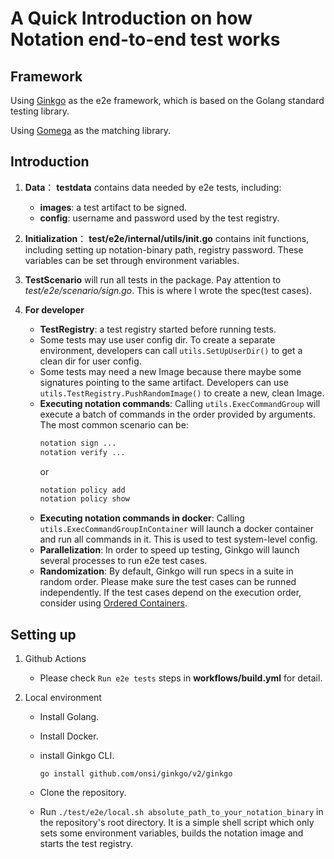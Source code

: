 # A Quick Introduction on how Notation end-to-end test works

## Framework
Using [Ginkgo](https://onsi.github.io/ginkgo/) as the e2e framework, which is based on the Golang standard testing library.

Using [Gomega](https://onsi.github.io/gomega/) as the matching library.

## Introduction
1. **Data**： **testdata** contains data needed by e2e tests, including:
    * **images**: a test artifact to be signed.
    * **config**: username and password used by the test registry.

2. **Initialization**： **test/e2e/internal/utils/init.go** contains init functions, including setting up notation-binary path, registry password. These variables can be set through environment variables.

3. **TestScenario** will run all tests in the package. Pay attention to *test/e2e/scenario/sign.go*. This is where I wrote the spec(test cases).

4. **For developer**
    * **TestRegistry**: a test registry started before running tests.
    * Some tests may use user config dir. To create a separate environment, developers can call `utils.SetUpUserDir()` to get a clean dir for user config.
    * Some tests may need a new Image because there maybe some signatures pointing to the same artifact. Developers can use `utils.TestRegistry.PushRandomImage()` to create a new, clean Image.
    * **Executing notation commands**: Calling `utils.ExecCommandGroup` will execute a batch of commands in the order provided by arguments. 
    The most common scenario can be: 
        ```bash
        notation sign ...
        notation verify ...
        ```
        or 
        ```bash
        notation policy add
        notation policy show
        ```
    * **Executing notation commands in docker**: Calling `utils.ExecCommandGroupInContainer` will launch a docker container and run all commands in it. This is used to test system-level config.
    * **Parallelization**: In order to speed up testing, Ginkgo will launch several processes to run e2e test cases. 
    * **Randomization**: By default, Ginkgo will run specs in a suite in random order. Please make sure the test cases can be runned independently. 
        If the test cases depend on the execution order, consider using [Ordered Containers](https://onsi.github.io/ginkgo/#ordered-containers).


## Setting up
1. Github Actions

    * Please check `Run e2e tests` steps in **workflows/build.yml** for detail.
2. Local environment

    * Install Golang.
    * Install Docker.
    * install Ginkgo CLI.
    
        `go install github.com/onsi/ginkgo/v2/ginkgo`
    * Clone the repository.
    * Run `./test/e2e/local.sh absolute_path_to_your_notation_binary` in the repository's root directory. It is a simple shell script which only sets some environment variables, builds the notation image and starts the test registry.
    
